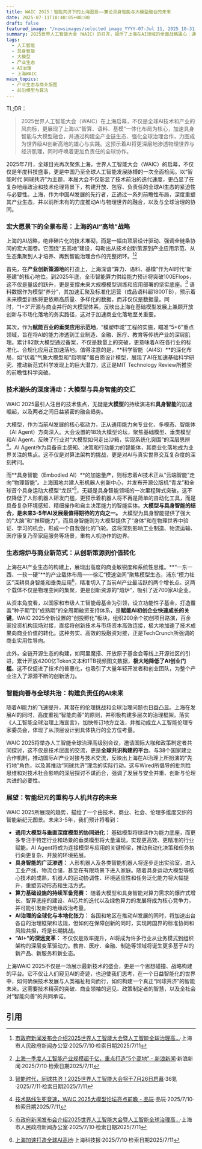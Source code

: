 ```yaml
---
title: WAIC 2025：智能共济下的上海图景——兼论具身智能与大模型融合的未来
date: 2025-07-11T10:40:05+08:00
draft: false
featured_image: "/newsimages/selected_image_YYYY-07-Jul 11, 2025_10-31-54-589.jpg"
summary: 2025世界人工智能大会（WAIC）的召开，揭示了上海在AI领域的全面战略雄心：通过构建从算力、数据到模型的全产业链生态，并深耕具身智能与大模型融合的前沿技术，加速其向全球AI创新高地的迈进。此次盛会不仅是技术和商业的展示，更强调了在“智能时代同球共济”理念下，全球在AI治理和伦理方面的协同合作，预示着AI将更深层地重塑产业格局和社会结构。
tags: 
  - 人工智能
  - 具身智能
  - 大模型
  - 产业生态
  - AI治理
  - 上海WAIC
main_topics: 
  - 产业生态与商业版图
  - 前沿模型与算法
---
```


TL;DR：
>2025世界人工智能大会（WAIC）在上海启幕，不仅是全球AI技术和产业的风向标，更展现了上海以“智算、语料、基模”一体化布局为核心，加速具身智能与大模型融合，并通过构建全产业链生态、强化全球治理合作，力图成为世界级AI创新高地的雄心与实践。这预示着AI将更深层地渗透物理世界与经济肌理，同时呼唤着更加负责任的全球协作。

2025年7月，全球目光再次聚焦上海，世界人工智能大会（WAIC）的启幕，不仅仅是年度科技盛事，更是中国乃至全球人工智能发展脉搏的一次全面检阅。以“智能时代 同球共济”为主题，本届大会不仅彰显了技术前沿的迭代速度，更凸显了在复杂地缘政治和技术伦理背景下，构建开放、包容、负责任的全球AI生态的紧迫性与必要性。上海，作为中国AI发展的先行者，正通过一系列前瞻性布局，深度重塑其产业生态，并以前所未有的力度推动AI与物理世界的融合，以及与全球治理的协同。

### 宏大愿景下的全景布局：上海的AI“高地”战略

上海的AI战略，绝非碎片化的技术堆砌，而是一幅由顶层设计驱动、强调全链条协同的宏大画卷。它围绕“五高地”建设，勾勒出从技术创新策源到产业应用示范、从生态集聚到人才培养、再到智能治理合作的完整闭环。[^1][^3]

首先，在**产业创新策源地**的打造上，上海深谙“算力、语料、基模”作为AI时代“新基建”的核心地位。到2025年底，全市智能算力供给能力预计将突破100EFlops，这不仅是量级的跃升，更是支撑未来大规模模型训练和应用部署的坚实底座。[^5] 语料数据作为模型“养分”，其加速汇聚及标准化运营（成品语料超1800TB），预示着未来模型训练将更依赖高质量、多样化的数据，而非仅仅是数据量。同时，“1+3”开源与商业并行的大模型体系，反映出上海在基础模型发展上兼顾开放创新与市场化落地的务实路径，这对于加速商业化落地至关重要。

其次，作为**赋能百业的垂类应用示范地**，“模塑申城”工程的实施，瞄准“5+6”重点领域，旨在将AI的能力渗透到工业制造、金融、医疗、教育等传统产业的深层肌理。累计82款大模型通过备案，不仅是数量上的突破，更意味着AI在各行业的标准化、合规化应用正加速落地。值得注意的是，**科学智能（AI4S）**的深化布局，如“伏羲”气象大模型和“启明星”蛋白质设计模型，展现了AI在加速基础科学研究、推动新范式科学发现上的巨大潜力，这正是MIT Technology Review所推崇的前瞻性科学突破。

### 技术潮头的深度涌动：大模型与具身智能的交汇

WAIC 2025最引人注目的技术焦点，无疑是**大模型**的持续演进和**具身智能**的加速崛起，以及两者之间日益紧密的融合趋势。

大模型，作为当前AI发展的核心驱动力，正从通用能力向专业化、多模态、智能体（AI Agent）方向深入。大会设置的18场大模型论坛，聚焦基础模型、垂类模型和AI Agent，反映了行业对“大模型如何走出沙箱，实现系统化突围”的深层思辨[^4]。AI Agent作为具备自主感知、决策和行动能力的智能体，其商业化落地成为业界关注的焦点。这不仅是对算法架构的挑战，更是对AI与真实世界交互复杂度的深刻拷问。

而**具身智能（Embodied AI）**的加速量产，则标志着AI技术正从“云端智能”走向“物理智能”。上海国地共建人形机器人创新中心，并发布开源公版机“青龙”和全球首个具身运动大模型“龙跃”[^1]，无疑是具身智能领域的一次里程碑式突破。这不仅降低了人形机器人研发门槛，更预示着机器人将不再是简单的自动化工具，而是具备复杂环境感知、精细操作和自主决策能力的智能实体。**大模型与具身智能的结合，是未来3-5年AI发展最值得期待的方向之一。** 大模型为具身智能提供了强大的“大脑”和“推理能力”，而具身智能则为大模型提供了“身体”和在物理世界中验证、学习的机会，形成一个自我强化的飞轮。这将深刻影响工业制造、物流运输、医疗康复乃至家庭服务等场景，重构人机协作的边界。

### 生态熔炉与商业新范式：从创新策源到价值转化

上海在AI产业生态的构建上，展现出高度的商业敏锐度和系统性思维。**“一东一西、一软一硬”**的产业载体布局——徐汇“模速空间”聚焦模型生态，浦东“模力社区”深耕具身智能和垂类应用[^2]，精准切入了当前AI产业最活跃的两个增长点。这两个载体不仅是物理空间的集聚，更是创新资源的“熔炉”，吸引了近700家AI企业。

从资本角度看，以国家和市级人工智能母基金为引领，设立功能性子基金，打造覆盖“种子期”到“成熟期”的全周期融资支持体系，是**赋能AI初创企业快速成长的关键**。WAIC 2025全新设置的“创投孵化”板块，组织200余个初创项目路演，百余家投资机构现场对接，直接将创新技术与市场资本高效连接，极大地加速了技术成果向商业价值的转化。这种务实、高效的投融资对接，正是TechCrunch所强调的商业实用性导向。

此外，全链开源生态的构建，如阿里魔搭、开放原子基金会等线上开源社区的引进，累计开放4200亿Token文本和1TB视频图文数据，**极大地降低了AI创业门槛**。这不仅促进了技术的普惠化，也吸引了大量年轻开发者和创业团队，为整个产业注入了源源不断的创新活力。

### 智能向善与全球共治：构建负责任的AI未来

随着AI能力的飞速提升，其潜在的伦理挑战和全球治理问题也日益凸显。上海在发展AI的同时，高度重视“智能向善”的原则，并积极构建多层次的治理框架。落实《人工智能全球治理上海宣言》，加快修订地方立法，并推动成立人工智能伦理专家委员会，体现了从顶层设计到具体执行的全方位考量。

WAIC 2025将举办人工智能全球治理高级别会议，邀请国际大咖和政策制定者共同探讨，这不仅是技术层面的交流，更是**全球共识构建的平台**。与38个国家建立合作机制，推动国际AI产业对接与技术交流，反映出上海在AI治理上所扮演的“先行地”角色，以及其推动“同球共济”理念的实际行动。这与Wired所倡导的批判性思维和对技术社会影响的深层探讨不谋而合，强调了发展与安全并重、创新与伦理共进的必要性。

### 展望：智能纪元的重构与人机共存的未来

WAIC 2025所展现的趋势，描绘了一个由技术、商业、社会、伦理多维度交织的智能新纪元图景。未来3-5年，我们预计将看到：

*   **通用大模型与垂直深度模型的协同进化：** 基础模型将继续作为能力底座，而更多专注于特定行业和场景的垂类模型将大量涌现，实现更高效、更精准的行业赋能。AI Agent将成为连接模型与应用的关键桥梁，推动自动化决策和任务执行向更复杂、开放的环境拓展。
*   **具身智能的广泛渗透：** 人形机器人及各类智能机器人将逐步走出实验室，进入工业产线、物流仓储，甚至在有限场景下进入家庭。随着具身运动大模型等核心技术的成熟，机器人的运动协调性、环境适应性和任务泛化能力将大幅提升，重塑劳动形态和生活方式。
*   **算力基础设施的持续军备竞赛：** 随着大模型和具身智能对算力需求的爆炸式增长，智算底座的建设、AI芯片的迭代以及绿色算力的发展将成为核心竞争力，并可能引发新的地缘政治考量。
*   **AI治理的全球化与本地化张力：** 各国和地区在推动AI发展的同时，将加速出台各自的治理框架和法规，但如何在保障创新的同时，实现跨国界的标准协同和风险共担，将是长期挑战。
*   **“AI+”的深远变革：** 不仅仅是效率提升，AI将成为许多行业从业务模式到组织架构的深层变革驱动力。教育、医疗、金融、制造等领域将诞生更多基于AI的新产品、新服务和新业态。

上海WAIC 2025不仅是一场展示最新技术的盛会，更是一个思想碰撞、战略构建的平台。它不仅让人们窥见AI的奇迹，也迫使我们思考，在一个日益智能化的世界中，如何确保技术发展与人类福祉相向而行，如何构建一个真正“同球共济”的智能未来。这需要技术精英的突破、商业领袖的远见、政策制定者的智慧，以及全社会对“智能向善”的共同承诺。

## 引用
[^1]: [市政府新闻发布会介绍2025世界人工智能大会暨人工智能全球治理高...](https://www.shanghai.gov.cn/nw12344/20250710/60f58a27afee4743ae9e1d46c35ee637.html)·上海市人民政府新闻办公室·2025/7/10·检索日期2025/7/11
[^2]: [上海加速打造全球AI高地](https://www.shkjb.com/content.html?id=239622)·上海科技报·2025/7/10·检索日期2025/7/11
[^3]: [上海一季度人工智能产业规模超千亿，重点打造“5个高地” - 新浪新闻](https://news.sina.com.cn/o/2025-07-10/doc-infezcyf1454837.shtml)·新浪新闻·2025/7/10·检索日期2025/7/11
[^4]: [技术路线生死竞速，WAIC 2025大模型论坛亮点前瞻 - 品玩](https://www.pingwest.com/a/306119)·品玩·2025/7/10·检索日期2025/7/11
[^5]: [智能时代，同球共济！2025世界人工智能大会将于7月26日启幕](https://www.36kr.com/p/2840502123517187)·36氪·2025/7/11·检索日期2025/7/11
